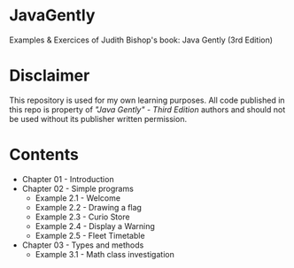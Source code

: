 # JavaGently
Examples &amp; Exercices of Judith Bishop's book: Java Gently (3rd Edition)

# Disclaimer
This repository is used for my own learning purposes.
All code published in this repo is property of *"Java Gently" - Third Edition* authors and should not be used without its publisher written permission.

# Contents
* Chapter 01 - Introduction
* Chapter 02 - Simple programs
  * Example 2.1 - Welcome
  * Example 2.2 - Drawing a flag
  * Example 2.3 - Curio Store
  * Example 2.4 - Display a Warning
  * Example 2.5 - Fleet Timetable
* Chapter 03 - Types and methods
  * Example 3.1 - Math class investigation